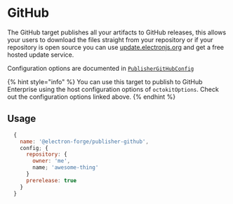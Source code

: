 # GitHub

The GitHub target publishes all your artifacts to GitHub releases, this allows your users to download the files straight from your repository or if your repository is open source you can use [update.electronjs.org](https://github.com/electron/update.electronjs.org) and get a free hosted update service.

Configuration options are documented in [`PublisherGitHubConfig`](https://js.electronforge.io/publisher/github/interfaces/publishergithubconfig.html)

{% hint style="info" %}
You can use this target to publish to GitHub Enterprise using the host configuration options of `octokitOptions`. Check out the configuration options linked above.
{% endhint %}

## Usage

```javascript
  {
    name: '@electron-forge/publisher-github',
    config; {
      repository: {
        owner: 'me',
        name; 'awesome-thing'
      }
      prerelease: true
    }
  }
```


